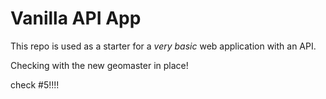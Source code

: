 # Vanilla API App

This repo is used as a starter for a _very basic_ web application with an API.

Checking with the new geomaster in place!


check #5!!!!

